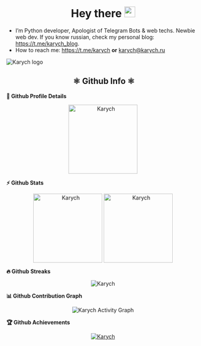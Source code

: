 <h1 align="center">
  Hey there <img src="https://media.giphy.com/media/hvRJCLFzcasrR4ia7z/giphy.gif" width="28">
   <!-- I'm <a href="https://t.me/karych">Andrey Karchevsky</a>!  -->
</h1>

- I’m Python developer, Apologist of Telegram Bots & web techs. Newbie web dev. If you know russian, check my personal blog: https://t.me/karych_blog.
- How to reach me: https://t.me/karych  **or** karych@karych.ru
<img src="https://user-images.githubusercontent.com/62261985/168430602-839a71b7-15dd-4a57-af65-5a66b3528465.png" alt="Karych logo">
<h2 align=center>&nbsp;⚛️ Github Info ⚛️</h2>
	
  <summary><b>🔎 Github Profile Details</b></summary>
<p align="center"><img height="180em" src="https://github-profile-summary-cards.vercel.app/api/cards/profile-details?username=devkarych&theme=github_dark" alt="Karych" align = "center"/></p>

  <summary><b>⚡ Github Stats</b></summary>
<p align="center"><img height="180em" src="https://github-readme-stats.vercel.app/api?username=devkarych&hide_border=true&count_private=true&show_icons=true&theme=radical" alt="Karych" align = "center"/>
<img height="180em" src="https://github-readme-stats.vercel.app/api/top-langs?username=devkarych&show_icons=true&locale=en&layout=compact&hide_border=true&theme=radical" alt="Karych" align = "center"/></p>

 <summary><b>🔥 Github Streaks</b></summary>
<p align="center"><img src="https://github-readme-streak-stats.herokuapp.com/?user=devkarych&theme=black-ice&hide_border=true&stroke=0000&background=0D1117&ring=e05397&fire=e05397&currStreakLabel=e05397" alt="Karych" /></p>

<summary><b>📊 Github Contribution Graph</b></summary>
<p align="center"<a href="#"><img alt="Karych Activity Graph" src="https://activity-graph.herokuapp.com/graph?username=devkarych&bg_color=0D1117&color=e05397&line=e05397&point=FFFFFF&hide_border=true&" /></a></p>
<!-- </details>
<details>    -->
 <summary><b>🏆 Github Achievements</b></summary>
<p align="center"> <a href="https://github.com/devkarych"><img src="https://github-profile-trophy.vercel.app/?username=devkarych&margin-w=5&theme=radical" alt="Karych" /></a> </p>
